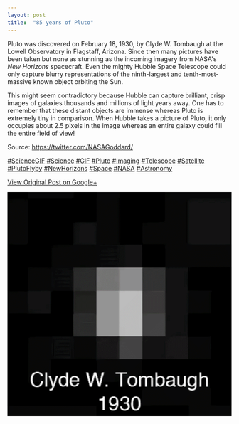 ```yaml
---
layout: post
title:  "85 years of Pluto"
---
```


Pluto was discovered on February 18, 1930, by Clyde W. Tombaugh at the Lowell
Observatory in Flagstaff, Arizona. Since then many pictures have been taken
but none as stunning as the incoming imagery from NASA's _New Horizons_
spacecraft. Even the mighty Hubble Space Telescope could only capture blurry
representations of the ninth-largest and tenth-most-massive known object
orbiting the Sun.  
  
This might seem contradictory because Hubble can capture brilliant, crisp
images of galaxies thousands and millions of light years away. One has to
remember that these distant objects are immense whereas Pluto is extremely
tiny in comparison. When Hubble takes a picture of Pluto, it only occupies
about 2.5 pixels in the image whereas an entire galaxy could fill the entire
field of view!  
  
Source: <https://twitter.com/NASAGoddard/>  
  
[#ScienceGIF](https://plus.google.com/s/%23ScienceGIF/posts)
[#Science](https://plus.google.com/s/%23Science/posts)
[#GIF](https://plus.google.com/s/%23GIF/posts)
[#Pluto](https://plus.google.com/s/%23Pluto/posts)
[#Imaging](https://plus.google.com/s/%23Imaging/posts)
[#Telescope](https://plus.google.com/s/%23Telescope/posts)
[#Satellite](https://plus.google.com/s/%23Satellite/posts)
[#PlutoFlyby](https://plus.google.com/s/%23PlutoFlyby/posts)
[#NewHorizons](https://plus.google.com/s/%23NewHorizons/posts)
[#Space](https://plus.google.com/s/%23Space/posts)
[#NASA](https://plus.google.com/s/%23NASA/posts)
[#Astronomy](https://plus.google.com/s/%23Astronomy/posts)

[View Original Post on Google+](https://plus.google.com/+ColinSullender/posts/6U7aQXRoMLS)

![85 years of Pluto](/assets/img/2015-07-14-85-years-of-Pluto.gif)
